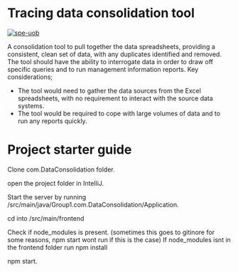 # Tracing data consolidation tool

[![spe-uob](https://circleci.com/gh/spe-uob/Tracing-Data-Consolidation-Tool.svg?style=shield)](https://app.circleci.com/pipelines/github/spe-uob/Tracing-Data-Consolidation-Tool)

A consolidation tool to pull together the data spreadsheets,
providing a consistent, clean set of data, with any duplicates identified and removed. 
The tool should have the ability to interrogate data in order to draw off specific queries and to run management information reports.
Key considerations; 
- The tool would need to gather the data sources from the Excel spreadsheets, with no requirement to interact with the source data systems. 
- The tool would be required to cope with large volumes
of data and to run any reports quickly. 

# Project starter guide 
Clone com.DataConsolidation folder.

open the project folder in IntelliJ.

Start the server by running /src/main/java/Group1.com.DataConsolidation/Application.

cd into /src/main/frontend

Check if node_modules is present. (sometimes this goes to gitinore for some reasons, npm start wont run if this is the case)
If node_modules isnt in the frontend folder run npm install
 
npm start.

